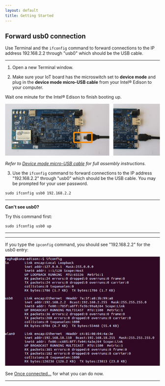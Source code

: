 ```yaml
---
layout: default
title: Getting Started
---
```


## Forward usb0 connection

Use Terminal and the `ifconfig` command to forward connections to the IP address 192.168.2.2 through "usb0" which should be the USB cable.

---

1. Open a new Terminal window.

2. Make sure your IoT board has the microswitch set to **device mode** and plug in the **device mode micro-USB cable** from your Intel® Edison to your computer. 

  Wait one minute for the Intel® Edison to finish booting up.

  ![Micro-USB cable being plugged into the top micro-USB connector](/docs/assembly/arduino_expansion_board/images/device_mode-usb_cable-before_after.png)

  _Refer to [Device mode micro-USB cable](/docs/assembly/arduino_expansion_board/details-device_mode_cable.html) for full assembly instructions._

3. Use the `ifconfig` command to forward connections to the IP address "192.168.2.2" through "usb0" which should be the USB cable. You may be prompted for your user password.

  ```
  sudo ifconfig usb0 192.168.2.2
  ```

  ---

  **Can't see usb0?**

  Try this command first: 

  ```
  sudo ifconfig usb0 up
  ```

  ---

---

If you type the `ipconfig` command, you should see "192.168.2.2" for the usb0 entry:

![usb0 entry in Terminal](images/terminal-ipconfig_usb0.png)

See [Once connected...](/docs/connectivity/ethernet_over_usb/shared/once_connected.html) for what you can do now.

---